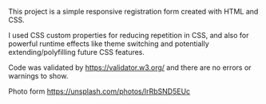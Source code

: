 
This project is a simple responsive registration form created with HTML and CSS. 

I used CSS custom properties for reducing repetition in CSS, and also for powerful runtime effects like theme switching and potentially extending/polyfilling future CSS features.

Code was validated by https://validator.w3.org/ and there are no errors or warnings to show.

Photo form https://unsplash.com/photos/IrRbSND5EUc
